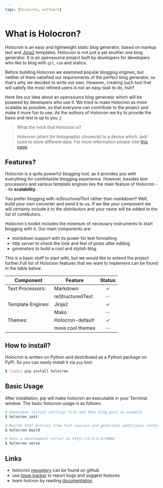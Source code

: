 ```yaml
---
tags: [holocron, software]
---
```


What is Holocron?
=================

Holocron is an easy and lightweight static blog generator, based on markup
text and [Jinja2] templates. Holocron is not just a yet another one blog
generator. It is an opensource project built by developers for developers
who like to blog with `git`, `vim` and statics.

Before building Holocron we examined popular blogging engines, but neither of
them satisfied our requirements of the perfect blog generator, so that's why
we decided to write our own. However, creating such tool that will satisfy the
most refined users is not an easy task to do, huh?

Here lies our idea about an opensource blog generator which will be powered
by developers who use it. We tried to make Holocron as more scalable as
possible,  so that everyone can contribute to the project and make it more
fun to use. As the authors of Holocron we try to provide the basis and rest
is up to you ;)

[Jinja2]: http://jinja.pocoo.org/docs/


> What the heck that Holocron is?
>
> Holocron (*short for holographic chronicle*) is a device which Jedi used to
> store different data. For more information please visit [this page].

[this page]: http://starwars.wikia.com/wiki/Holocron


Features?
---------

Holocron is a quite powerful blogging tool, as it provides you with everything
for comfotarble blogging experience. However, besides text processors and
various template engines lies the main feature of Holocron -- its __scalability__.

You prefer blogging with _reStructuredText_ rather than _markdown_? Well,
build your own converter and send it to us. If we like your component we will
certainly include it to the distribution and your name will be added to the
list of contibutors.

Holocron's toolkit includes the minimum of necessary instruments to start
blogging with it. Our main components are:

- _markdown_ support with its power for text formatting
- _http server_ to check the look and feel of posts after editing
- _generators_ to build a cool and stylish blog

This is a basic stuff to start with, but we would like to extend the project
further.Full list of Holocron features that we want to implement can be found
in the table below:

Component            | Feature          | Status
---------            | -------          | :----:
Text Processors:     | Markdown         | ✓
                     | reStructuredText | ⋯
Template Engines:    | Jinja2           | ✓
                     | Mako             | ⋯
Themes:              | Holocron-default | ✓
                     | more cool themes | ⋯


How to install?
---------------

Holocron is written on Python and destributed as a Python package on PyPI.
So you can easily install it via `pip` tool:

```bash
$ [sudo] pip install holocron
```

Basic Usage
-----------

After installation, pip will make holocron an executable in your Terminal window.
The basic holocron usage is as follows:

```bash
# Generates initial settings file and this blog post as example
$ holocron init

# Builds html entries from text sources and generates additional content
$ holocron build

# Runs a development server at http://0.0.0.0:5000/
$ holocron serve
```

Links
-----

- holocron [repository] can be found on github
- use [issue tracker] to report bugs and suggest features
- learn holcron by reading [documentation]

[repository]: https://github.com/ikalnitsky/holocron
[issue tracker]: https://github.com/ikalnitsky/holocron/issues
[documentation]: https://readthedocs.org
